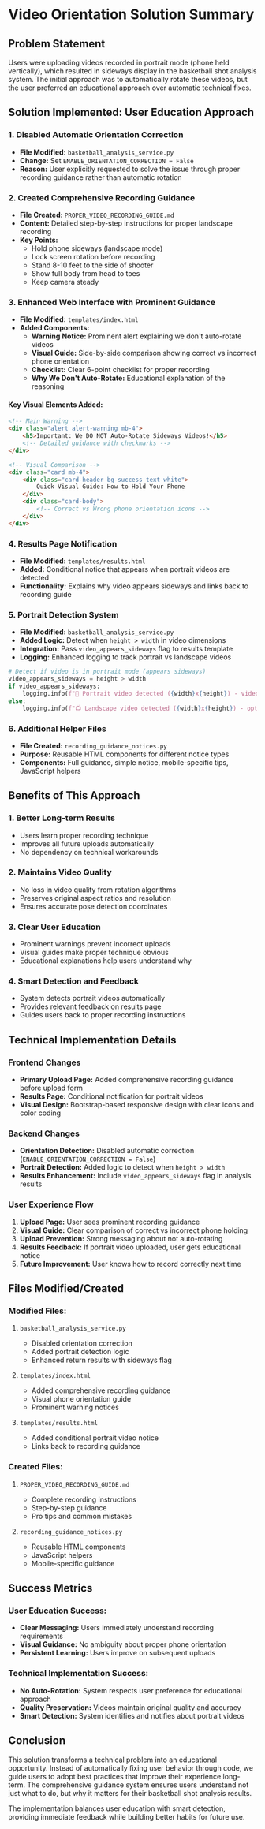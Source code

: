 # Video Orientation Solution Summary

## Problem Statement
Users were uploading videos recorded in portrait mode (phone held vertically), which resulted in sideways display in the basketball shot analysis system. The initial approach was to automatically rotate these videos, but the user preferred an educational approach over automatic technical fixes.

## Solution Implemented: User Education Approach

### 1. Disabled Automatic Orientation Correction
- **File Modified:** `basketball_analysis_service.py`
- **Change:** Set `ENABLE_ORIENTATION_CORRECTION = False`
- **Reason:** User explicitly requested to solve the issue through proper recording guidance rather than automatic rotation

### 2. Created Comprehensive Recording Guidance
- **File Created:** `PROPER_VIDEO_RECORDING_GUIDE.md`
- **Content:** Detailed step-by-step instructions for proper landscape recording
- **Key Points:**
  - Hold phone sideways (landscape mode)
  - Lock screen rotation before recording
  - Stand 8-10 feet to the side of shooter
  - Show full body from head to toes
  - Keep camera steady

### 3. Enhanced Web Interface with Prominent Guidance
- **File Modified:** `templates/index.html`
- **Added Components:**
  - **Warning Notice:** Prominent alert explaining we don't auto-rotate videos
  - **Visual Guide:** Side-by-side comparison showing correct vs incorrect phone orientation
  - **Checklist:** Clear 6-point checklist for proper recording
  - **Why We Don't Auto-Rotate:** Educational explanation of the reasoning

#### Key Visual Elements Added:
```html
<!-- Main Warning -->
<div class="alert alert-warning mb-4">
    <h5>Important: We DO NOT Auto-Rotate Sideways Videos!</h5>
    <!-- Detailed guidance with checkmarks -->
</div>

<!-- Visual Comparison -->
<div class="card mb-4">
    <div class="card-header bg-success text-white">
        Quick Visual Guide: How to Hold Your Phone
    </div>
    <div class="card-body">
        <!-- Correct vs Wrong phone orientation icons -->
    </div>
</div>
```

### 4. Results Page Notification
- **File Modified:** `templates/results.html`
- **Added:** Conditional notice that appears when portrait videos are detected
- **Functionality:** Explains why video appears sideways and links back to recording guide

### 5. Portrait Detection System
- **File Modified:** `basketball_analysis_service.py`
- **Added Logic:** Detect when `height > width` in video dimensions
- **Integration:** Pass `video_appears_sideways` flag to results template
- **Logging:** Enhanced logging to track portrait vs landscape videos

```python
# Detect if video is in portrait mode (appears sideways)
video_appears_sideways = height > width
if video_appears_sideways:
    logging.info(f"📱 Portrait video detected ({width}x{height}) - video will appear sideways in results")
else:
    logging.info(f"📺 Landscape video detected ({width}x{height}) - optimal for viewing")
```

### 6. Additional Helper Files
- **File Created:** `recording_guidance_notices.py`
- **Purpose:** Reusable HTML components for different notice types
- **Components:** Full guidance, simple notice, mobile-specific tips, JavaScript helpers

## Benefits of This Approach

### 1. **Better Long-term Results**
- Users learn proper recording technique
- Improves all future uploads automatically
- No dependency on technical workarounds

### 2. **Maintains Video Quality**
- No loss in video quality from rotation algorithms
- Preserves original aspect ratios and resolution
- Ensures accurate pose detection coordinates

### 3. **Clear User Education**
- Prominent warnings prevent incorrect uploads
- Visual guides make proper technique obvious
- Educational explanations help users understand why

### 4. **Smart Detection and Feedback**
- System detects portrait videos automatically
- Provides relevant feedback on results page
- Guides users back to proper recording instructions

## Technical Implementation Details

### Frontend Changes
- **Primary Upload Page:** Added comprehensive recording guidance before upload form
- **Results Page:** Conditional notification for portrait videos
- **Visual Design:** Bootstrap-based responsive design with clear icons and color coding

### Backend Changes
- **Orientation Detection:** Disabled automatic correction (`ENABLE_ORIENTATION_CORRECTION = False`)
- **Portrait Detection:** Added logic to detect when `height > width`
- **Results Enhancement:** Include `video_appears_sideways` flag in analysis results

### User Experience Flow
1. **Upload Page:** User sees prominent recording guidance
2. **Visual Guide:** Clear comparison of correct vs incorrect phone holding
3. **Upload Prevention:** Strong messaging about not auto-rotating
4. **Results Feedback:** If portrait video uploaded, user gets educational notice
5. **Future Improvement:** User knows how to record correctly next time

## Files Modified/Created

### Modified Files:
1. `basketball_analysis_service.py`
   - Disabled orientation correction
   - Added portrait detection logic
   - Enhanced return results with sideways flag

2. `templates/index.html`
   - Added comprehensive recording guidance
   - Visual phone orientation guide
   - Prominent warning notices

3. `templates/results.html`
   - Added conditional portrait video notice
   - Links back to recording guidance

### Created Files:
1. `PROPER_VIDEO_RECORDING_GUIDE.md`
   - Complete recording instructions
   - Step-by-step guidance
   - Pro tips and common mistakes

2. `recording_guidance_notices.py`
   - Reusable HTML components
   - JavaScript helpers
   - Mobile-specific guidance

## Success Metrics

### User Education Success:
- **Clear Messaging:** Users immediately understand recording requirements
- **Visual Guidance:** No ambiguity about proper phone orientation
- **Persistent Learning:** Users improve on subsequent uploads

### Technical Implementation Success:
- **No Auto-Rotation:** System respects user preference for educational approach
- **Quality Preservation:** Videos maintain original quality and accuracy
- **Smart Detection:** System identifies and notifies about portrait videos

## Conclusion

This solution transforms a technical problem into an educational opportunity. Instead of automatically fixing user behavior through code, we guide users to adopt best practices that improve their experience long-term. The comprehensive guidance system ensures users understand not just what to do, but why it matters for their basketball shot analysis results.

The implementation balances user education with smart detection, providing immediate feedback while building better habits for future use.
